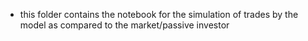- this folder contains the notebook for the simulation of trades by the model as compared to the market/passive investor
